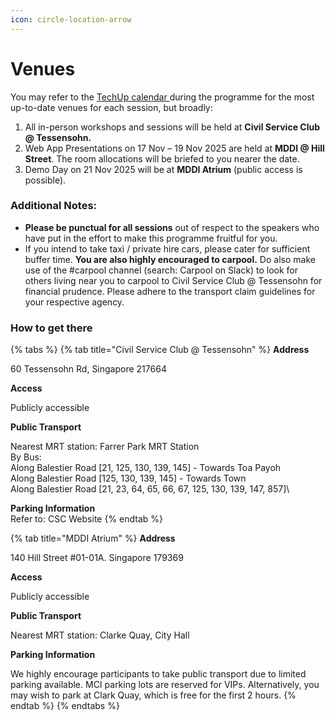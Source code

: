```yaml
---
icon: circle-location-arrow
---
```


# Venues

You may refer to the [TechUp calendar ](../tech-up-calendar.md)during the programme for the most up-to-date venues for each session, but broadly:

1. All in-person workshops and sessions will be held at **Civil Service Club @ Tessensohn.**
2. Web App Presentations on 17 Nov – 19 Nov 2025 are held at **MDDI @ Hill Street**. The room allocations will be briefed to you nearer the date.
3. Demo Day on 21 Nov 2025 will be at **MDDI Atrium** (public access is possible).

### Additional Notes: <a href="#additional-notes" id="additional-notes"></a>

* **Please be punctual for all sessions** out of respect to the speakers who have put in the effort to make this programme fruitful for you.
* If you intend to take taxi / private hire cars, please cater for sufficient buffer time. **You are also highly encouraged to carpool.** Do also make use of the #carpool channel (search: Carpool on Slack) to look for others living near you to carpool to Civil Service Club @ Tessensohn for financial prudence. Please adhere to the transport claim guidelines for your respective agency.

### How to get there

{% tabs %}
{% tab title="Civil Service Club @ Tessensohn" %}
**Address**

60 Tessensohn Rd, Singapore 217664

**Access**

Publicly accessible

**Public Transport**

Nearest MRT station: Farrer Park MRT Station\
By Bus: \
Along Balestier Road \[21, 125, 130, 139, 145]&#x20;\- Towards Toa Payoh\
Along Balestier Road \[125, 130, 139, 145] - Towards Town\
Along Balestier Road \[21, 23, 64, 65, 66, 67, 125, 130, 139, 147, 857]\


**Parking Information** \
Refer to: CSC Website
{% endtab %}

{% tab title="MDDI Atrium" %}
**Address**

140 Hill Street #01-01A. Singapore 179369

**Access**

Publicly accessible

**Public Transport**

Nearest MRT station: Clarke Quay, City Hall

**Parking Information**

We highly encourage participants to take public transport due to limited parking available. MCI parking lots are reserved for VIPs. Alternatively, you may wish to park at Clark Quay, which is free for the first 2 hours.
{% endtab %}
{% endtabs %}
